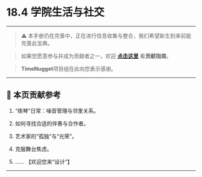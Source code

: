 # 18.4 学院生活与社交

---

> ⚠️ 本手册仍在完善中，正在进行信息收集与整合，我们希望新生到来前能完善此宝典。  

> 如果您愿意参与并成为贡献者之一，欢迎 **[点击这里](/CONTRIBUTING.md)** 看**贡献指南**。

> **TimeNugget**项目组在此向您表示感谢。

---

## 📌 本页贡献参考

1. “练琴”日常：噪音管理与邻里关系。

2. 如何寻找合适的伴奏与合作者。

3. 艺术家的“孤独”与“光荣”。

4. 克服舞台焦虑。

5. ……  【欢迎您来“设计”】

---
